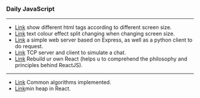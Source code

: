 
### Daily JavaScript 

---
* [Link](front-end/resize_content) show different html tags according to different screen size. 
* [Link](front-end/text-responsive) text colour effect split changing when changing screen size.
* [Link](network/HTTPServer) a simple web server based on Express, as well as a python client to do request.
* [Link](network/TCPServer) TCP server and client to simulate a chat.
* [Link](BuildRe) Rebuild ur own React (helps u to comprehend the philosophy and principles behind ReactJS).

-------
* [Link](algorithms) Common algorithms implemented.
* [Link](Trans/Doesnt_front-end_world_have_data_structure.md)min heap in React.